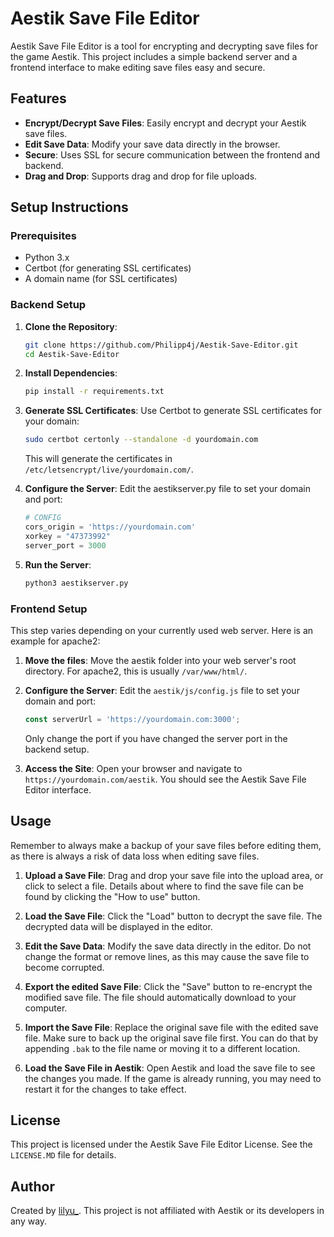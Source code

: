 # Aestik Save File Editor


Aestik Save File Editor is a tool for encrypting and decrypting save files for the game Aestik. This project includes a simple backend server and a frontend interface to make editing save files easy and secure.

## Features

- **Encrypt/Decrypt Save Files**: Easily encrypt and decrypt your Aestik save files.
- **Edit Save Data**: Modify your save data directly in the browser.
- **Secure**: Uses SSL for secure communication between the frontend and backend.
- **Drag and Drop**: Supports drag and drop for file uploads.

## Setup Instructions

### Prerequisites

- Python 3.x
- Certbot (for generating SSL certificates)
- A domain name (for SSL certificates)

### Backend Setup

1. **Clone the Repository**:
    ```sh
    git clone https://github.com/Philipp4j/Aestik-Save-Editor.git
    cd Aestik-Save-Editor
    ```

2. **Install Dependencies**:
    ```sh
    pip install -r requirements.txt
    ```

3. **Generate SSL Certificates**:
    Use Certbot to generate SSL certificates for your domain:
    ```sh
    sudo certbot certonly --standalone -d yourdomain.com
    ```
    This will generate the certificates in `/etc/letsencrypt/live/yourdomain.com/`.

4. **Configure the Server**:
    Edit the aestikserver.py file to set your domain and port:
    ```python
    # CONFIG
    cors_origin = 'https://yourdomain.com'
    xorkey = "47373992"
    server_port = 3000
    ```

5. **Run the Server**:
    ```sh
    python3 aestikserver.py
    ```

### Frontend Setup

This step varies depending on your currently used web server. Here is an example for apache2:

1. **Move the files**:
    Move the aestik folder into your web server's root directory. For apache2, this is usually `/var/www/html/`.

2. **Configure the Server**:
    Edit the `aestik/js/config.js` file to set your domain and port:
    ```javascript
    const serverUrl = 'https://yourdomain.com:3000';
    ```
    Only change the port if you have changed the server port in the backend setup.

3. **Access the Site**:
    Open your browser and navigate to `https://yourdomain.com/aestik`. You should see the Aestik Save File Editor interface. 

## Usage

Remember to always make a backup of your save files before editing them, as there is always a risk of data loss when editing save files.

1. **Upload a Save File**:
    Drag and drop your save file into the upload area, or click to select a file. Details about where to find the save file can be found by clicking the "How to use" button.

2. **Load the Save File**:
    Click the "Load" button to decrypt the save file. The decrypted data will be displayed in the editor.

3. **Edit the Save Data**:
    Modify the save data directly in the editor. Do not change the format or remove lines, as this may cause the save file to become corrupted.

4. **Export the edited Save File**:
    Click the "Save" button to re-encrypt the modified save file. The file should automatically download to your computer.

5. **Import the Save File**:
    Replace the original save file with the edited save file. Make sure to back up the original save file first. You can do that by appending `.bak` to the file name or moving it to a different location.

6. **Load the Save File in Aestik**:
    Open Aestik and load the save file to see the changes you made. If the game is already running, you may need to restart it for the changes to take effect.

## License

This project is licensed under the Aestik Save File Editor License. See the `LICENSE.MD` file for details.

## Author

Created by [lilyu_](https://lilyu.xyz). This project is not affiliated with Aestik or its developers in any way.